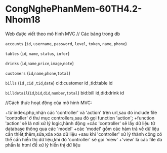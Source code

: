 # CongNghePhanMem-60TH4.2-Nhom18
Web được viết theo mô hình MVC
// Các bảng trong db

`accounts` (`id`, `username`, `password`, `level`, `token`, `name`, `phone`)

`tables` (`id`, `name`, `status`, `infor`)

`drinks` (`id`,`name`,`price`,`image`,`note`)

`customers` (`id`,`name`,`phone`,`total`)

`bills` (`id` ,`cid` ,`tid`,`date`)
cid:customer id ,tid:table id

`billdetail`(`id`,`bid`,`did`,`number`,`total`)
bid:bill id,did:drink id

//Cách thức hoạt động của mô hình MVC:

+từ index.php,nhận các 'controller' và 'action' trên url,sau đó include file 'controller' ở thư mục controllers,sau đó gọi function 'action';
+function 'action' sẽ là nơi xử lý logic,hành động
+các 'controller' sẽ lấy dữ liệu từ database thông qua các 'model'
+các 'model' gồm các hàm trả về dữ liệu cần thiết,thêm,sửa,xóa xóa dữ liệu
+sau khi 'controller' xử lý thành công có thể cần hiển thị dữ liệu,khi đó 'controller' sẽ gọi 'view'
+'view' là các file đa phần là html để xử lý hiển thị dữ liệu
